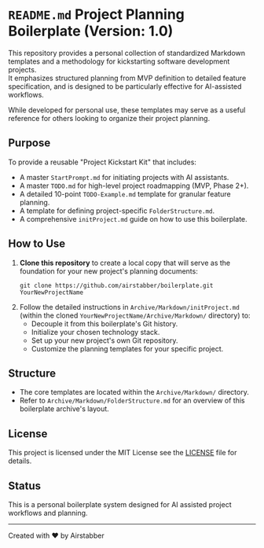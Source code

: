# **`README.md` Project Planning Boilerplate (Version: 1.0)**

This repository provides a personal collection of standardized Markdown templates and a methodology for kickstarting software development projects.  
It emphasizes structured planning from MVP definition to detailed feature specification, and is designed to be particularly effective for AI-assisted workflows.

While developed for personal use, these templates may serve as a useful reference for others looking to organize their project planning.

## Purpose

To provide a reusable "Project Kickstart Kit" that includes:

- A master `StartPrompt.md` for initiating projects with AI assistants.
- A master `TODO.md` for high-level project roadmapping (MVP, Phase 2+).
- A detailed 10-point `TODO-Example.md` template for granular feature planning.
- A template for defining project-specific `FolderStructure.md`.
- A comprehensive `initProject.md` guide on how to use this boilerplate.

## How to Use

1.  **Clone this repository** to create a local copy that will serve as the foundation for your new project's planning documents:
    ```
    git clone https://github.com/airstabber/boilerplate.git YourNewProjectName
    ```
2.  Follow the detailed instructions in `Archive/Markdown/initProject.md`  
    (within the cloned `YourNewProjectName/Archive/Markdown/` directory) to:
    - Decouple it from this boilerplate's Git history.
    - Initialize your chosen technology stack.
    - Set up your new project's own Git repository.
    - Customize the planning templates for your specific project.

## Structure

- The core templates are located within the `Archive/Markdown/` directory.
- Refer to `Archive/Markdown/FolderStructure.md` for an overview of this boilerplate archive's layout.

## License

This project is licensed under the MIT License see the [LICENSE](LICENSE.md) file for details.

## Status

This is a personal boilerplate system designed for AI assisted project workflows and planning.

---

Created with ❤️ by Airstabber
